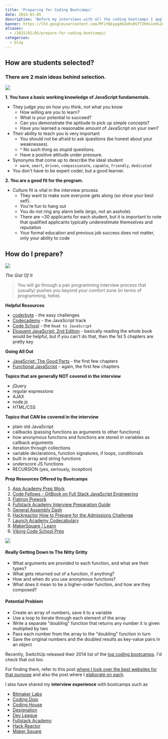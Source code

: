 ```yaml
---
title: 'Preparing for Coding Bootcamps'
date: 2014-01-05
description: 'Before my interviews with all the coding bootcamps I applied to, I did some digging and really went out of my way to try and find out what would make me a better candidate in the entire process.'
banner: https://lh3.googleusercontent.com/MfiYQkypgX62eRvBSfT2KHs1nHsZovaGHjEJttFDSBN-QWIt_pUaJvfjhJumBeNgOKzB4x1ZOhLInOLDTzMsOi7SitOiR2UMg30V9tfx-Xr4u6Iekq9cnHai2-StenObq8WTIpKKB1DvLcRqAoVyovpCIOKQbzThXLxEl8ta_mgCi67UnneucDCyooqjPd8_Uk4jGfVvVUgGSTBmPR4ZzluFO2roPtI-t0kiA_O3qOkUSMaQ6WbGlew_7cbGqH-bCiavSKUV2pG6VaBXMUhBcxbPgRecbyjs6bd11GPOJRn4GdC6TLKlQuGf8D_GIz_bnBrAprc9DBWBqn5oI1ZEGxOvJ-xO6b4PSO5Ht2qSOwOY3-2PczEcwd7OFI26UjL_yfoGH4m4Sl7ocTewD77Z3t5IPRCukfB4O0mArW82qLsBseVOiMLy8dGKyzIuA5k1ye6u3Ijb6Ifu5B4iJ2i_9yXjGzDOoQ8_m1-CgcyLraNW1w5SMBvT53sfCnwnn2A1eNCQyNTkjoYiHSepRRcbOLJNG7LI1Bj66FOzsx9XDMyLe71q2pq8rT0FdOG3fVClj_AqZCJtZFnmlXioMvCL7hJXveH_T_EWCUZybspmKjDRxtmAxFEntVY6PLrZfny2=w1024-h723-no
aliases:
  - /2015/01/05/prepare-for-coding-bootcamps/
categories:
  - blog
---
```


## **How are students selected?**

### There are 2 main ideas behind selection.

![](https://www.javatpoint.com/images/javascript/javascript_logo.png)

**1. You have a basic working knowledge of JavaScript fundamentals.**

- They judge you on how you think, not what you know
  - How willing are you to learn?
  - What is your potential to succeed?
  - Can you demonstrate the aptitude to pick up simple concepts?
  - Have you learned a reasonable amount of JavaScript on your own?
- Their ability to teach you is very important
  - You should not be afraid to ask questions (be honest about your weaknesses).
  - \^ No such thing as stupid questions.
  - Have a positive attitude under pressure.
- Synonyms that come up to describe the ideal student
  - `warm`, `smart`, `driven`, `compassionate`, `capable`, `friendly`, `dedicated`
- You don't have to be expert coder, but a good learner.

**2. You are a good fit for the program.**

- Culture fit is vital in the interview process
  - They want to make sure everyone gets along (so show your best self).
  - You're fun to hang out
  - You do not ring any alarm bells (ergo, not an asshole).
  - There are \~30 applicants for each student, but it is important to note that qualified applicants typically underestimate themselves and reputation
  - Your formal education and previous job success does not matter, only your ability to code

## **How do I prepare?**

![](https://www.nacacnet.org/studentinfo/PublishingImages/checklist3.jpg)

_The Gist Of It_

> You will go through a pair programming interview process that (usually) pushes you beyond your comfort zone (in terms of programming, hehe).

**Helpful Resources**

- [coderbyte](https://coderbyte.com/CodingArea/Challenges/ 'Coderbyte Easy') - the easy challenges
- [Codecademy](https://www.codecademy.com/en/tracks/javascript 'Codecademy') - the JavaScript track
- [Code School](https://www.codeschool.com/paths/javascript 'Code School') - the `Road to JavaScript`
- [Eloquent JavaScript: 2nd Edition](https://eloquentjavascript.net 'Eloquent JavaScript') - basically reading the whole book would be helpful, but if you can't do that, then the 1st 5 chapters are pretty key

**Going All Out**

- [JavaScript: The Good Parts](https://www.amazon.com/JavaScript-Good-Parts-Douglas-Crockford/dp/0596517742 'JavaScript: The Good Parts') - the first few chapters
- [Functional JavaScript](https://shop.oreilly.com/product/0636920028857.do 'Functional JavaScript') - again, the first few chapters

**Topics that are generally NOT covered in the interview**

- jQuery
- regular expressions
- AJAX
- node.js
- HTML/CSS

**Topics that CAN be covered in the interview**

- plain old JavaScript
- callbacks (passing functions as arguments to other functions)
- how anonymous functions and functions are stored in variables as callback arguments
- iteration through collections
- variable declarations, function signatures, if loops, conditionals
- built in array and string functions
- underscore JS functions
- RECURSION (yes, seriously, inception)

**Prep Resources Offered by Bootcamps**

1.  [App Academy Prep Work](https://github.com/appacademy/prep-work)
2.  [Code Fellows - GitBook on Full Stack JavaScript Engineering](https://fsje.codefellows.org/index.html)
3.  [Flatiron Prework](https://prework.flatironschool.com/)
4.  [Fullstack Academy Interview Preparation Guide](https://www.fullstackacademy.com/interview_prep)
5.  [General Assembly Dash](https://dash.generalassemb.ly/)
6.  [Hackreactor How to Prepare for the Admissions Challenge](https://www.hackreactor.com/prepare-for-admissions-challenge/)
7.  [Launch Academy Codecabulary](https://www.launchacademy.com/codecabulary)
8.  [MakerSquare | Learn](https://learn.makersquare.com/courses)
9.  [Viking Code School Prep](https://www.vikingcodeschool.com/prep)

![](https://medexec.org/wp-content/uploads/2013/04/The-Nitty-Gritty.jpg)

#### **Really Getting Down to The Nitty Gritty**

- What arguments are provided to each function, and what are their types?
- What gets returned out of a function, if anything?
- How and when do you use anonymous functions?
- What does it mean to be a higher-order function, and how are they composed?

#### **Potential Problem**

- Create an array of numbers, save it to a variable
- Use a loop to iterate through each element of the array
- Write a separate "doubling" function that returns any number it is given multiplied by two
- Pass each number from the array to the "doubling" function in turn
- Save the original numbers and the doubled results as key-value pairs in an object

Recently, SwitchUp released their 2014 list of the [top coding bootcamps](https://fvcproductions.com/blog/2015/02/20/brief-thoughts-best-bootcamps-switchup/ "Brief Thoughts on SwitchUp's Review for 31 Best Bootcamps 2014 💭"). I'd check that out too.

For finding them, refer to this post [where I look over the best websites for that purpose](https://fvcproductions.com/blog/2014/12/27/a-short-operation-tips-tricks-4-coding-bootcamps/ 'A Short Operation: Tips & Tricks 4 Finding Coding Bootcamps 🔎') and also the post where I [elaborate on each](https://fvcproductions.com/blog/2014/11/10/magnifying-the-bootcamp-research-experience/ 'Magnifying the Bootcamp Research Experience 🔎').

I also have shared my **interview experience** with bootcamps such as

- [Bitmaker Labs](/2014/03/12/interview-bitmaker-labs/)
- [Coding Dojo](/2015/01/06/interview-coding-dojo/)
- [Coding House](https://fvcproductions.com/blog/2015/01/06/coding-house-interview/ 'Interview with Coding House 🏠')
- [Designation](https://fvcproductions.com/blog/2015/01/06/interview-with-designation/ 'Interview with Designation 🎨')
- [Dev League](https://fvcproductions.com/blog/2015/01/06/experience-with-devleague/ 'My Experience With DevLeague 💻')
- [Fullstack Academy](https://fvcproductions.com/blog/2014/12/28/my-experience-with-fullstack-academy-of-code/ 'My Experience with Fullstack Academy of Code 💻')
- [Hack Reactor](https://fvcproductions.com/blog/2015/01/05/questioning-hack-reactor/ 'Questioning Hack Reactor 🔑')
- [Maker Square](https://fvcproductions.com/blog/2015/01/14/my-experience-with-makersquare-%f0%9f%92/ 'My Experience with MakerSquare 💻')
